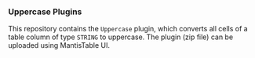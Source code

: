 ### Uppercase Plugins

This repository contains the `Uppercase` plugin, which converts all cells of a table column of type `STRING` to uppercase.
The plugin (zip file) can be uploaded using MantisTable UI.
